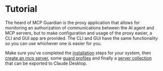 # Tutorial

The heard of MCP Guardian is the proxy application that allows for monitoring an authorization of communications between the AI agent and MCP servers, but to make configuration and usage of the proxy easier, a CLI and GUI app are provided. The CLI and GUI have the same functionality so you can use whichever one is easier for you.

Make sure you've completed the [installation](../installing/index.md) steps for your system, then [create an mcp server](./create_mcp_server.md), some [guard profiles](./create_guard_profile.md) and finally a [server collection](./create_server_collection.md) that can be exported to Claude Desktop.